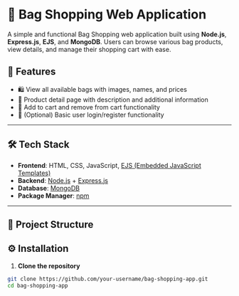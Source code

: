 # 👜 Bag Shopping Web Application

A simple and functional Bag Shopping web application built using **Node.js**, **Express.js**, **EJS**, and **MongoDB**. Users can browse various bag products, view details, and manage their shopping cart with ease.


## 📌 Features

- 🛍️ View all available bags with images, names, and prices
- 📄 Product detail page with description and additional information
- 🛒 Add to cart and remove from cart functionality
- 👤 (Optional) Basic user login/register functionality

---

## 🛠️ Tech Stack

- **Frontend**: HTML, CSS, JavaScript, [EJS (Embedded JavaScript Templates)](https://ejs.co/)
- **Backend**: [Node.js](https://nodejs.org/) + [Express.js](https://expressjs.com/)
- **Database**: [MongoDB](https://www.mongodb.com/)
- **Package Manager**: [npm](https://www.npmjs.com/)

---

## 📂 Project Structure
## ⚙️ Installation

1. **Clone the repository**

```bash
git clone https://github.com/your-username/bag-shopping-app.git
cd bag-shopping-app

